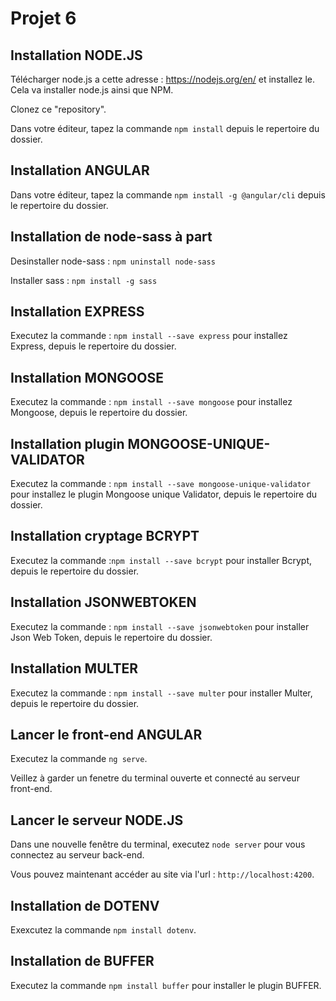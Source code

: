 # Projet 6 #
## Installation NODE.JS ##
Télécharger node.js a cette adresse : https://nodejs.org/en/ et installez le.
Cela va installer node.js ainsi que NPM.

Clonez ce "repository".

Dans votre éditeur, tapez la commande `npm install` depuis le repertoire du dossier.

## Installation ANGULAR ##

Dans votre éditeur, tapez la commande `npm install -g @angular/cli` depuis le repertoire du dossier.

## Installation de node-sass à part ##

Desinstaller node-sass : `npm uninstall node-sass`

Installer sass : `npm install -g sass`

## Installation EXPRESS ##

Executez la commande : `npm install --save express` pour installez Express, depuis le repertoire du dossier.

## Installation MONGOOSE ##

Executez la commande : `npm install --save mongoose` pour installez Mongoose, depuis le repertoire du dossier.

## Installation plugin MONGOOSE-UNIQUE-VALIDATOR ##

Executez la commande : `npm install --save mongoose-unique-validator` pour installez le plugin Mongoose unique Validator, depuis le repertoire du dossier.

## Installation cryptage BCRYPT ##

Executez la commande :`npm install --save bcrypt` pour installer Bcrypt, depuis le repertoire du dossier.

## Installation JSONWEBTOKEN ##

Executez la commande : `npm install --save jsonwebtoken` pour installer Json Web Token, depuis le repertoire du dossier.

## Installation MULTER ##

Executez la commande : `npm install --save multer` pour installer Multer, depuis le repertoire du dossier.

## Lancer le front-end ANGULAR ##

Executez la commande `ng serve`.

Veillez à garder un fenetre du terminal ouverte et connecté au serveur front-end.

## Lancer le serveur NODE.JS ##

Dans une nouvelle fenêtre du terminal, executez `node server` pour vous connectez au serveur back-end.

Vous pouvez maintenant accéder au site via l'url : `http://localhost:4200`.

## Installation de DOTENV ##

Exexcutez la commande `npm install dotenv`.

## Installation de BUFFER ##

Executez la commande `npm install buffer` pour installer le plugin BUFFER.

